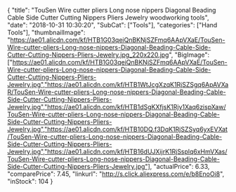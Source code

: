 {
	"title": "TouSen Wire cutter pliers Long nose nippers Diagonal Beading Cable Side Cutter Cutting Nippers Pliers Jewelry woodworking tools",
	"date": "2018-10-31 10:30:20",
	"SubCat": ["Tools"],
	"categories": ["Hand Tools"],
	"thumbnailImage": "https://ae01.alicdn.com/kf/HTB1G03qeiQnBKNjSZFmq6AApVXaE/TouSen-Wire-cutter-pliers-Long-nose-nippers-Diagonal-Beading-Cable-Side-Cutter-Cutting-Nippers-Pliers-Jewelry.jpg_220x220.jpg",
	"BigImage": ["https://ae01.alicdn.com/kf/HTB1G03qeiQnBKNjSZFmq6AApVXaE/TouSen-Wire-cutter-pliers-Long-nose-nippers-Diagonal-Beading-Cable-Side-Cutter-Cutting-Nippers-Pliers-Jewelry.jpg","https://ae01.alicdn.com/kf/HTB1WtJcgXzqK1RjSZSgq6ApAVXaR/TouSen-Wire-cutter-pliers-Long-nose-nippers-Diagonal-Beading-Cable-Side-Cutter-Cutting-Nippers-Pliers-Jewelry.jpg","https://ae01.alicdn.com/kf/HTB1dSgKXfjsK1Rjy1Xaq6zispXaw/TouSen-Wire-cutter-pliers-Long-nose-nippers-Diagonal-Beading-Cable-Side-Cutter-Cutting-Nippers-Pliers-Jewelry.jpg","https://ae01.alicdn.com/kf/HTB10DQ.f3DqK1RjSZSyq6yxEVXat/TouSen-Wire-cutter-pliers-Long-nose-nippers-Diagonal-Beading-Cable-Side-Cutter-Cutting-Nippers-Pliers-Jewelry.jpg","https://ae01.alicdn.com/kf/HTB16dUJXijrK1RjSsplq6xHmVXas/TouSen-Wire-cutter-pliers-Long-nose-nippers-Diagonal-Beading-Cable-Side-Cutter-Cutting-Nippers-Pliers-Jewelry.jpg"],
	"actualPrice": 6.33,
	"comparePrice": 7.45,
	"linkurl": "http://s.click.aliexpress.com/e/b8EnoOi8",
	"inStock": 104
}
